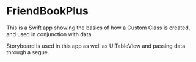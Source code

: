 # FriendBookPlus

This is a Swift app showing the basics of how a Custom Class is created, and used in conjunction with data. 

Storyboard is used in this app as well as UITableView and passing data through a segue.
